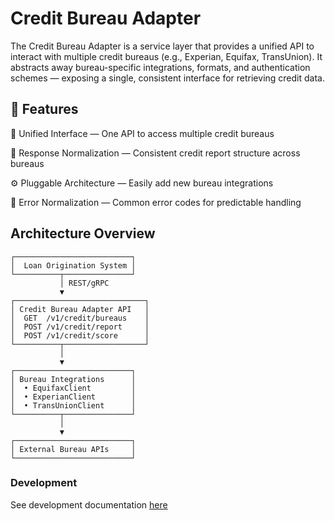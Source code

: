 # Credit Bureau Adapter

The Credit Bureau Adapter is a service layer that provides a unified API to interact with multiple credit bureaus (e.g., Experian, Equifax, TransUnion).
It abstracts away bureau-specific integrations, formats, and authentication schemes — exposing a single, consistent interface for retrieving credit data.

## 🚀 Features

🔄 Unified Interface — One API to access multiple credit bureaus

🧠 Response Normalization — Consistent credit report structure across bureaus

⚙️ Pluggable Architecture — Easily add new bureau integrations

🧰 Error Normalization — Common error codes for predictable handling


## Architecture Overview
```
┌──────────────────────────┐
│  Loan Origination System │
└──────────┬───────────────┘
           │ REST/gRPC
           ▼
┌─────────────────────────────┐
│ Credit Bureau Adapter API   │
│  GET  /v1/credit/bureaus    │
│  POST /v1/credit/report     │
│  POST /v1/credit/score      │
└──────────┬──────────────────┘
           │
           ▼
┌──────────────────────────┐
│ Bureau Integrations      │
│  • EquifaxClient         │
│  • ExperianClient        │
│  • TransUnionClient      │
└──────────┬───────────────┘
           │
           ▼
┌──────────────────────────┐
│ External Bureau APIs     │
└──────────────────────────┘
```

### Development
See development documentation [here](DEVELOPMENT.md)